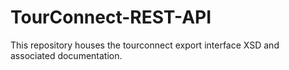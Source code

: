TourConnect-REST-API
====================

This repository houses the tourconnect export interface XSD and associated documentation.
